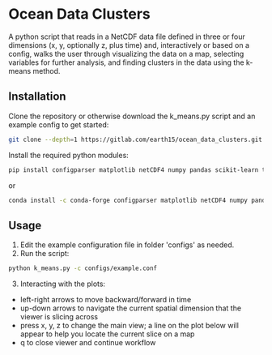
# Ocean Data Clusters

A python script that reads in a NetCDF data file defined in three or four dimensions (x, y, optionally z, plus time) and, interactively or based on a config, walks the user through visualizing the data on a map, selecting variables for further analysis, and finding clusters in the data using the k-means method.

## Installation

Clone the repository or otherwise download the k_means.py script and an example config to get started:
```bash
git clone --depth=1 https://gitlab.com/earth15/ocean_data_clusters.git

```
Install the required python modules:
```bash
pip install configparser matplotlib netCDF4 numpy pandas scikit-learn tqdm
```
or
```bash
conda install -c conda-forge configparser matplotlib netCDF4 numpy pandas scikit-learn tqdm
```
## Usage
1. Edit the example configuration file in folder 'configs' as needed.
2. Run the script:
```bash
python k_means.py -c configs/example.conf
```
3. Interacting with the plots: 
- left-right arrows to move backward/forward in time
- up-down arrows to navigate the current spatial dimension that the viewer is slicing across
- press x, y, z to change the main view; a line on the plot below will appear to help you locate the current slice on a map
- q to close viewer and continue workflow
